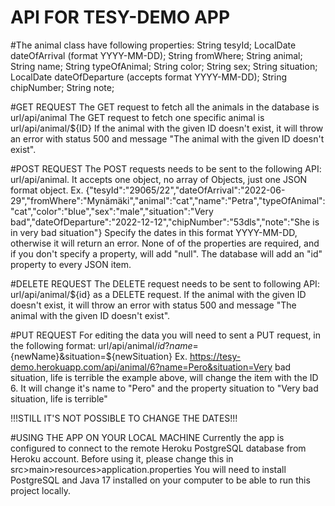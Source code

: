 # API FOR TESY-DEMO APP

#The animal class have following properties:
  String tesyId;
  LocalDate dateOfArrival (format YYYY-MM-DD);
  String fromWhere;
  String animal;
  String name;
  String typeOfAnimal;
  String color;
  String sex;
  String situation;
  LocalDate dateOfDeparture (accepts format YYYY-MM-DD);
  String chipNumber;
  String note;

#GET REQUEST
 The GET request to fetch all the animals in the database is url/api/animal
 The GET request to fetch one specific animal is url/api/animal/${ID}
 If the animal with the given ID doesn't exist, it will throw an error with status 500 and message "The animal with the given ID doesn't exist".

#POST REQUEST
 The POST requests needs to be sent to the following API: url/api/animal.
 It accepts one object, no array of Objects, just one JSON format object.
 Ex.
 {"tesyId":"29065/22","dateOfArrival":"2022-06-29","fromWhere":"Mynämäki","animal":"cat","name":"Petra","typeOfAnimal":"cat","color":"blue","sex":"male","situation":"Very bad","dateOfDeparture":"2022-12-12","chipNumber":"53dls","note":"She is in very bad situation"}
 Specify the dates in this format YYYY-MM-DD, otherwise it will return an error.
 None of of the properties are required, and if you don't specify a property, will add "null".
 The database will add an "id" property to every JSON item.

#DELETE REQUEST
 The DELETE request needs to be sent to following API: url/api/animal/${id} as a DELETE request.
 If the animal with the given ID doesn't exist, it will throw an error with status 500 and message "The animal with the given ID doesn't exist".

#PUT REQUEST
 For editing the data you will need to sent a PUT request, in the following format:
 url/api/animal/${id}?name=${newName}&situation=${newSituation}
 Ex.
 https://tesy-demo.herokuapp.com/api/animal/6?name=Pero&situation=Very bad situation, life is terrible
 the example above, will change the item with the ID 6. It will change it's name to "Pero" and the property situation to "Very bad situation, life is terrible"

 !!!STILL IT'S NOT POSSIBLE TO CHANGE THE DATES!!!


#USING THE APP ON YOUR LOCAL MACHINE
 Currently the app is configured to connect to the remote Heroku PostgreSQL database from Heroku account. Before using it, please change this in
 src>main>resources>application.properties
 You will need to install PostgreSQL and Java 17 installed on your computer to be able to run this project locally.